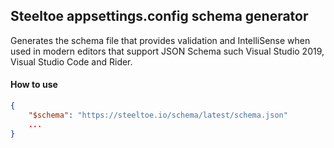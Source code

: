 ## Steeltoe appsettings.config schema generator

Generates the schema file that provides validation and IntelliSense when used in modern editors that support JSON Schema such Visual Studio 2019, Visual Studio Code and Rider.



#### How to use

```json
{
    "$schema": "https://steeltoe.io/schema/latest/schema.json"
    ...
}
```

